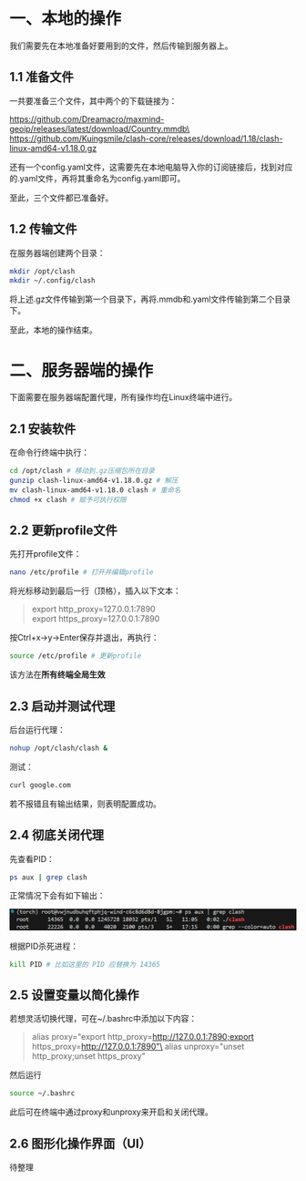 # 一、本地的操作
我们需要先在本地准备好要用到的文件，然后传输到服务器上。

## 1.1 准备文件
一共要准备三个文件，其中两个的下载链接为：

https://github.com/Dreamacro/maxmind-geoip/releases/latest/download/Country.mmdb\
https://github.com/Kuingsmile/clash-core/releases/download/1.18/clash-linux-amd64-v1.18.0.gz

还有一个config.yaml文件，这需要先在本地电脑导入你的订阅链接后，找到对应的.yaml文件，再将其重命名为config.yaml即可。

至此，三个文件都已准备好。

## 1.2 传输文件
在服务器端创建两个目录：

```bash
mkdir /opt/clash
mkdir ~/.config/clash
```

将上述.gz文件传输到第一个目录下，再将.mmdb和.yaml文件传输到第二个目录下。

至此，本地的操作结束。

# 二、服务器端的操作
下面需要在服务器端配置代理，所有操作均在Linux终端中进行。

## 2.1 安装软件
在命令行终端中执行：

```bash
cd /opt/clash # 移动到.gz压缩包所在目录
gunzip clash-linux-amd64-v1.18.0.gz # 解压
mv clash-linux-amd64-v1.18.0 clash # 重命名
chmod +x clash # 赋予可执行权限
```

## 2.2 更新profile文件
先打开profile文件：

```bash
nano /etc/profile # 打开并编辑profile
```

将光标移动到最后一行（顶格），插入以下文本：

> export http_proxy=127.0.0.1:7890\
> export https_proxy=127.0.0.1:7890

按Ctrl+x→y→Enter保存并退出，再执行：

```bash
source /etc/profile # 更新profile
```

该方法在**所有终端全局生效**

## 2.3 启动并测试代理
后台运行代理：

```bash
nohup /opt/clash/clash &
```

测试：

```bash
curl google.com
```

若不报错且有输出结果，则表明配置成功。

## 2.4 彻底关闭代理
先查看PID：

```bash
ps aux | grep clash
```

正常情况下会有如下输出：

![Alt](./figures/PID.png)

根据PID杀死进程：

```bash
kill PID # 比如这里的 PID 应替换为 14365
```

## 2.5 设置变量以简化操作
若想灵活切换代理，可在~/.bashrc中添加以下内容：

>alias proxy="export http_proxy=http://127.0.0.1:7890;export https_proxy=http://127.0.0.1:7890"\
>alias unproxy="unset http_proxy;unset https_proxy"

然后运行

```bash
source ~/.bashrc
```

此后可在终端中通过proxy和unproxy来开启和关闭代理。

## 2.6 图形化操作界面（UI）
待整理